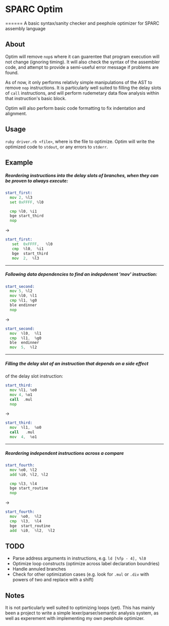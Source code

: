# SPARC Optim
======
A basic syntax/sanity checker and peephole optimizer for SPARC assembly language

About
-----
Optim will remove `nop`s where it can guarentee that program execution
will not change (ignoring timing). It will also check the syntax of the
assembler code, and attempt to provide a semi-useful error message if problems
are found.

As of now, it only performs relativly simple manipulations of the AST to
remove `nop` instructions. It is particularly well suited to filling the
delay slots of `call` instructions, and will perform rudemetary data flow
analysis within that instruction's basic block.

Optim will also perform basic code formatting to fix indentation and alignment.

Usage
-----
`ruby driver.rb <file>`, where <file> is the file to optimize.
Optim will write the optimized code to `stdout`, or any errors to `stderr`.

Example
-------

##### Reordering instructions into the delay slots of branches, when they can be proven to always execute:
```asm
start_first:
  mov 2, %l3
  set 0xFFFF, %l0

  cmp %l0, %i1
  bge start_third
  nop
```
->
```asm
start_first:
   set  0xFFFF,   %l0
   cmp  %l0,  %i1
   bge  start_third
   mov  2,  %l3
```

----

##### Following data dependencies to find an indepdenent 'mov' instruction:
```asm
start_second:
  mov 5, %l2
  mov %l0, %l1
  cmp %l1, %g0
  ble endinner
  nop
```
->
```asm
start_second:
  mov  %l0,  %l1
  cmp  %l1,  %g0
  ble  endinner
  mov  5,  %l2
```

----

##### Filling the delay slot of an instruction that depends on a side effect
of the delay slot instruction:
```asm
start_third:
  mov %l1, %o0
  mov 4, %o1
  call  .mul
  nop
```
->
```asm
start_third:
  mov  %l1,  %o0
  call   .mul
  mov  4,  %o1
```

----

##### Reordering independent instructions across a compare
```asm
start_fourth:
  mov %o0, %l2
  add %i0, %l2, %l2

  cmp %l3, %l4
  bge start_routine
  nop
```

->
```asm
start_fourth:
  mov  %o0,  %l2
  cmp  %l3,  %l4
  bge  start_routine
  add  %i0,  %l2,  %l2
```


TODO
----
 - Parse address arguments in instructions, e.g. `ld [%fp - 4], %l0`
 - Optimize loop constructs (optimize across label declaration boundries)
 - Handle annuled branches
 - Check for other optimization cases (e.g. look for `.mul` or `.div` with powers of
   two and replace with a shift)

Notes
-----
It is not particularly well suited to optimizing loops (yet). This has mainly
been a project to write a simple lexer/parser/semantic analysis system, as well
as experement with implementing my own peephole optimizer.
